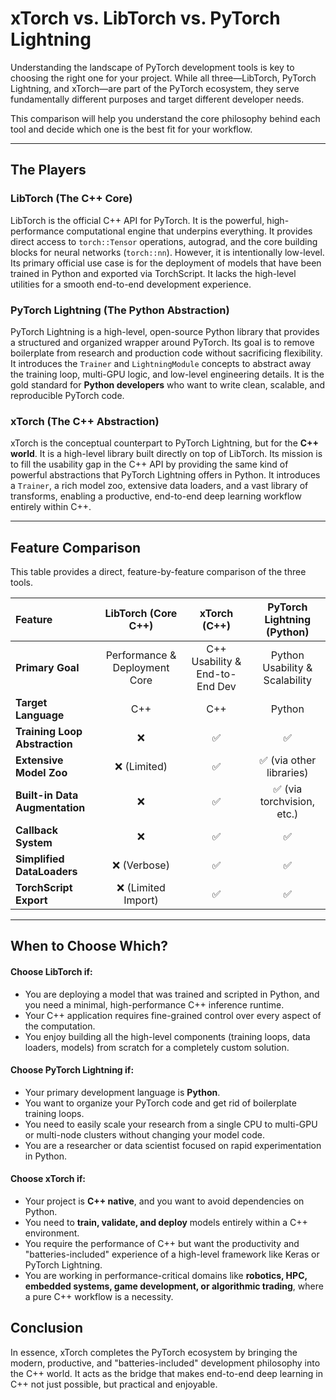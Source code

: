 # xTorch vs. LibTorch vs. PyTorch Lightning

Understanding the landscape of PyTorch development tools is key to choosing the right one for your project. While all three—LibTorch, PyTorch Lightning, and xTorch—are part of the PyTorch ecosystem, they serve fundamentally different purposes and target different developer needs.

This comparison will help you understand the core philosophy behind each tool and decide which one is the best fit for your workflow.

---

## The Players

### LibTorch (The C++ Core)
LibTorch is the official C++ API for PyTorch. It is the powerful, high-performance computational engine that underpins everything. It provides direct access to `torch::Tensor` operations, autograd, and the core building blocks for neural networks (`torch::nn`). However, it is intentionally low-level. Its primary official use case is for the deployment of models that have been trained in Python and exported via TorchScript. It lacks the high-level utilities for a smooth end-to-end development experience.

### PyTorch Lightning (The Python Abstraction)
PyTorch Lightning is a high-level, open-source Python library that provides a structured and organized wrapper around PyTorch. Its goal is to remove boilerplate from research and production code without sacrificing flexibility. It introduces the `Trainer` and `LightningModule` concepts to abstract away the training loop, multi-GPU logic, and low-level engineering details. It is the gold standard for **Python developers** who want to write clean, scalable, and reproducible PyTorch code.

### xTorch (The C++ Abstraction)
xTorch is the conceptual counterpart to PyTorch Lightning, but for the **C++ world**. It is a high-level library built directly on top of LibTorch. Its mission is to fill the usability gap in the C++ API by providing the same kind of powerful abstractions that PyTorch Lightning offers in Python. It introduces a `Trainer`, a rich model zoo, extensive data loaders, and a vast library of transforms, enabling a productive, end-to-end deep learning workflow entirely within C++.

---

## Feature Comparison

This table provides a direct, feature-by-feature comparison of the three tools.

| Feature | LibTorch (Core C++) | xTorch (C++) | PyTorch Lightning (Python) |
| :--- | :---: | :---: | :---: |
| **Primary Goal** | Performance & Deployment Core | C++ Usability & End-to-End Dev | Python Usability & Scalability |
| **Target Language** | C++ | C++ | Python |
| **Training Loop Abstraction** | ❌ | ✅ | ✅ |
| **Extensive Model Zoo** | ❌ (Limited) | ✅ | ✅ (via other libraries) |
| **Built-in Data Augmentation**| ❌ | ✅ | ✅ (via torchvision, etc.) |
| **Callback System** | ❌ | ✅ | ✅ |
| **Simplified DataLoaders**| ❌ (Verbose) | ✅ | ✅ |
| **TorchScript Export**| ❌ (Limited Import) | ✅ | ✅ |

---

## When to Choose Which?

#### Choose **LibTorch** if:
-   You are deploying a model that was trained and scripted in Python, and you need a minimal, high-performance C++ inference runtime.
-   Your C++ application requires fine-grained control over every aspect of the computation.
-   You enjoy building all the high-level components (training loops, data loaders, models) from scratch for a completely custom solution.

#### Choose **PyTorch Lightning** if:
-   Your primary development language is **Python**.
-   You want to organize your PyTorch code and get rid of boilerplate training loops.
-   You need to easily scale your research from a single CPU to multi-GPU or multi-node clusters without changing your model code.
-   You are a researcher or data scientist focused on rapid experimentation in Python.

#### Choose **xTorch** if:
-   Your project is **C++ native**, and you want to avoid dependencies on Python.
-   You need to **train, validate, and deploy** models entirely within a C++ environment.
-   You require the performance of C++ but want the productivity and "batteries-included" experience of a high-level framework like Keras or PyTorch Lightning.
-   You are working in performance-critical domains like **robotics, HPC, embedded systems, game development, or algorithmic trading**, where a pure C++ workflow is a necessity.

## Conclusion

In essence, xTorch completes the PyTorch ecosystem by bringing the modern, productive, and "batteries-included" development philosophy into the C++ world. It acts as the bridge that makes end-to-end deep learning in C++ not just possible, but practical and enjoyable.
